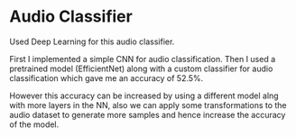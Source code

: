 # Audio Classifier

Used Deep Learning for this audio classifier.

First I implemented a simple CNN for audio classification. Then I used a pretrained model (EfficientNet) along with a custom classifier for audio classification which gave me an accuracy of 52.5%.

However this accuracy can be increased by using a different model alng with more layers in the NN, also we can apply some transformations to the audio dataset to generate more samples and hence increase the accuracy of the model.
